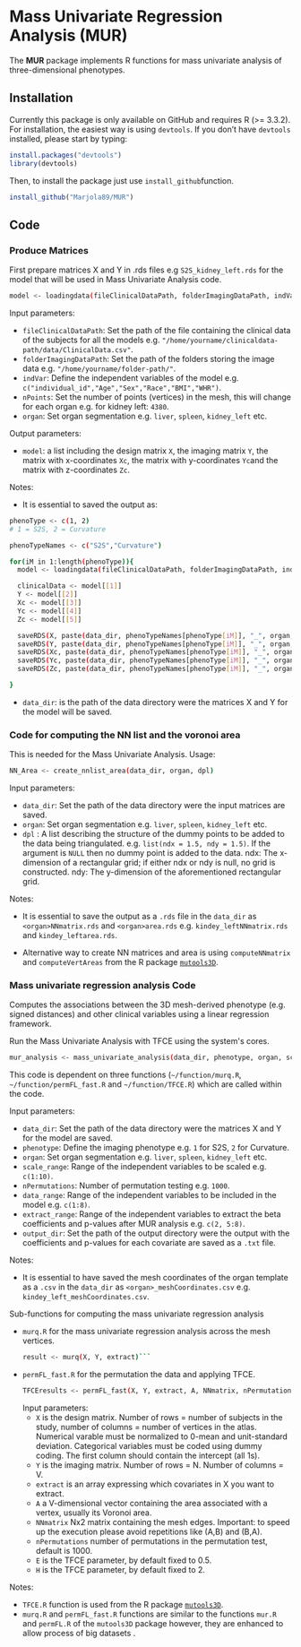 # Mass Univariate Regression Analysis (MUR)


The **MUR** package implements R functions for mass univariate analysis of three-dimensional phenotypes. 

## Installation

Currently this package is only available on GitHub and requires R (>= 3.3.2). For installation, the easiest way is using `devtools`. If you don’t have `devtools` installed, please start by typing:

```r
install.packages("devtools")
library(devtools)
```

Then, to install the package just use `install_github`function.

```r
install_github("Marjola89/MUR")
```

## Code
### Produce Matrices

First prepare matrices X and Y in .rds files e.g `S2S_kidney_left.rds` for the model that will be used in Mass Univariate Analysis code.

```bash
model <- loadingdata(fileClinicalDataPath, folderImagingDataPath, indVar, nPoints, organ)
```
Input parameters:
* `fileClinicalDataPath`: Set the path of the file containing the clinical data of the subjects for all the models e.g. `"/home/yourname/clinicaldata-path/data/ClinicalData.csv"`.
* `folderImagingDataPath`: Set the path of the folders storing the image data e.g. `"/home/yourname/folder-path/"`.
* `indVar`: Define the independent variables of the model e.g. `c("individual_id","Age","Sex","Race","BMI","WHR")`.
* `nPoints`: Set the number of points (vertices) in the mesh, this will change for each organ e.g. for kidney left: `4380`.
* `organ`: Set organ segmentation e.g. `liver`, `spleen`, `kidney_left` etc.

Output parameters:
* `model`: a list including the design matrix `X`, the imaging matrix `Y`, the matrix with x-coordinates `Xc`, the matrix with y-coordinates `Yc`and the matrix with z-coordinates `Zc`.

Notes:

* It is essential to saved the output as:
```bash
phenoType <- c(1, 2)
# 1 = S2S, 2 = Curvature

phenoTypeNames <- c("S2S","Curvature")

for(iM in 1:length(phenoType)){
  model <- loadingdata(fileClinicalDataPath, folderImagingDataPath, indVar, phenoType[iM], nPoints)

  clinicalData <- model[[1]]
  Y <- model[[2]]
  Xc <- model[[3]]
  Yc <- model[[4]]
  Zc <- model[[5]]

  saveRDS(X, paste(data_dir, phenoTypeNames[phenoType[iM]], "_", organ, "_clinicalData.rds", sep = ""))
  saveRDS(Y, paste(data_dir, phenoTypeNames[phenoType[iM]], "_", organ, ".rds", sep = ""))
  saveRDS(Xc, paste(data_dir, phenoTypeNames[phenoType[iM]], "_", organ, "_Xcoordinate.rds", sep = ""))
  saveRDS(Yc, paste(data_dir, phenoTypeNames[phenoType[iM]], "_", organ, "_Ycoordinate.rds", sep = ""))
  saveRDS(Zc, paste(data_dir, phenoTypeNames[phenoType[iM]], "_", organ, "_Zcoordinate.rds", sep = ""))

}
```
* `data_dir`: is the path of the data directory  were the matrices X and Y for the model will be saved.

### Code for computing the NN list and the voronoi area
This is needed for the Mass Univariate Analysis. Usage:
```bash 
NN_Area <- create_nnlist_area(data_dir, organ, dpl) 
```
Input parameters:
* `data_dir`: Set the path of the data directory were the input matrices are saved.
* `organ`: Set organ segmentation e.g. `liver`, `spleen`, `kidney_left` etc.
* `dpl` : A list describing the structure of the dummy points to be added to the data being triangulated. e.g. ```list(ndx = 1.5, ndy = 1.5)```. 
  If the argument is ```NULL``` then no dummy point is added to the data. 
  ndx: The x-dimension of a rectangular grid; if either ndx or ndy is null, no grid is constructed. 
  ndy: The y-dimension of the aforementioned rectangular grid.

Notes:

* It is essential to save the output as a `.rds` file in the `data_dir` as `<organ>NNmatrix.rds` and  `<organ>area.rds` e.g. `kindey_leftNNmatrix.rds` and `kindey_leftarea.rds`.

* Alternative way to create NN matrices and area is using ```computeNNmatrix``` and ```computeVertAreas``` from the R package [`mutools3D`](https://github.com/UK-Digital-Heart-Project/mutools3D).

### Mass univariate regression analysis Code

Computes the associations between the 3D mesh-derived phenotype (e.g. signed distances) and other clinical variables using a linear regression framework.

Run the Mass Univariate Analysis with TFCE using the system's cores.

```bash
mur_analysis <- mass_univariate_analysis(data_dir, phenotype, organ, scale_range, nPermutations, data_range, extract_range, output_dir)
```
This code is dependent on three functions (`~/function/murq.R`, `~/function/permFL_fast.R` and `~/function/TFCE.R`) which are called within the code.

Input parameters:
* `data_dir`: Set the path of the data directory were the matrices X and Y for the model are saved.
* `phenotype`: Define the imaging phenotype e.g. `1` for S2S, `2` for Curvature.
* `organ`: Set organ segmentation e.g. `liver`, `spleen`, `kidney_left` etc.
* `scale_range`: Range of the independent variables to be scaled e.g. `c(1:10)`.
* `nPermutations`: Number of permutation testing e.g. `1000`.
* `data_range`: Range of the independent variables to be included in the model e.g. `c(1:8)`.
* `extract_range`: Range of the independent variables to extract the beta coefficients and p-values after MUR analysis e.g. `c(2, 5:8)`.
* `output_dir`: Set the path of the output directory were the output with the coefficients and p-values for each covariate are saved as a ```.txt``` file.

Notes:

* It is essential to have saved the mesh coordinates of the organ template as a `.csv` in the `data_dir` as `<organ>_meshCoordinates.csv` e.g. `kindey_left_meshCoordinates.csv`.


Sub-functions for computing the mass univariate regression analysis

* `murq.R` for the mass univariate regression analysis across the mesh vertices.
  ```bash
  result <- murq(X, Y, extract)```
* `permFL_fast.R` for the permutation the data and applying TFCE.
   ```bash 
   TFCEresults <- permFL_fast(X, Y, extract, A, NNmatrix, nPermutations, E = 0.5, H = 2)
   ```
   Input parameters:
   * `X` is the design matrix. Number of rows = number of subjects in the study, number of columns = number of vertices in the atlas. Numerical varable must be normalized to 0-mean and unit-standard deviation. Categorical variables must be coded using dummy coding. The first column should contain the intercept (all 1s).
   * `Y` is the imaging matrix. Number of rows = N. Number of columns = V.
   * `extract` is an array expressing which covariates in X you want to extract.
   * `A` a V-dimensional vector containing the area associated with a vertex, usually its Voronoi area.
   * `NNmatrix` Nx2 matrix containing the mesh edges. Important: to speed up the execution please avoid repetitions like (A,B) and (B,A).
   * `nPermutations` number of permutations in the permutation test, default is 1000.
   * `E` is the TFCE parameter, by default fixed to 0.5.
   * `H` is the TFCE parameter, by default fixed to 2.

Notes:

* `TFCE.R` function is used from the R package [`mutools3D`](https://github.com/UK-Digital-Heart-Project/mutools3D).
* `murq.R` and `permFL_fast.R` functions are similar to the functions `mur.R` and `permFL.R` of the `mutools3D` package however, they are enhanced to allow process of big datasets .
